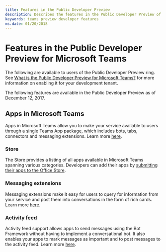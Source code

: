 ```yaml
---
title: Features in the Public Developer Preview
description: Describes the features in the Public Developer Preview of Microsoft Teams
keywords: teams preview developer features
ms.date: 01/20/2018
---
```

# Features in the Public Developer Preview for Microsoft Teams

The following are available to users of the Public Developer Preview ring. See [What is the Public Developer Preview for Microsoft Teams?](~/resources/general/developer-preview) for more information on enabling it for your development tenant.

The following features are available in the Public Developer Preview as of December 12, 2017.

## Apps in Microsoft Teams

Apps in Microsoft Teams allow you to make your service available to users through a single Teams App package, which includes bots, tabs, connectors and messaging extensions. Learn more [here](~/overview).

### Store

The Store provides a listing of all apps available in Microsoft Teams spanning various categories. Developers can add their apps by [submitting their apps to the Office Store](~/publishing/apps-publish).

### Messaging extensions

Messaging extensions make it easy for users to query for information from your service and post them into conversations in the form of rich cards. Learn more [here](~/concepts/-extensimessaging-extensions).

### Activity feed

Activity feed support allows apps to send messages using the Bot Framework without having to implement a conversational bot. It also enables your apps to mark messages as important and to post messages to the activity feed. Learn more [here](~/concepts/activity-feed).
